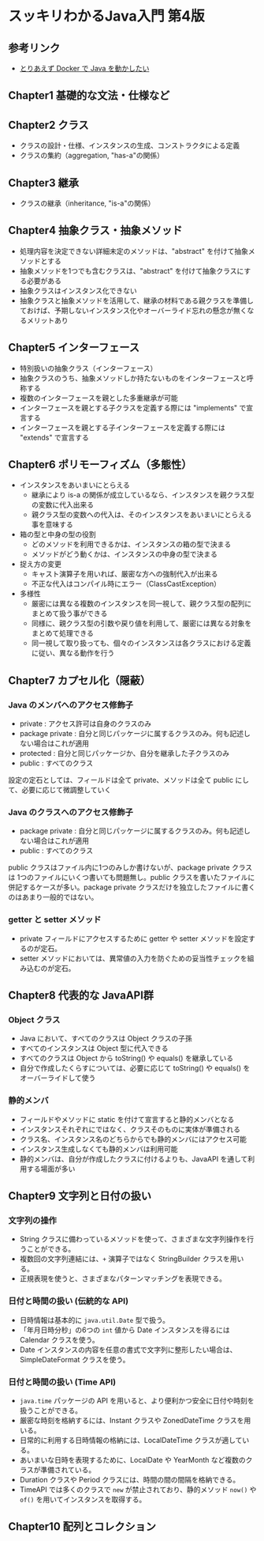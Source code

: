 # スッキリわかるJava入門 第4版

## 参考リンク
- [とりあえず Docker で Java を動かしたい](https://qiita.com/siruku6/items/bb47727770e88b1efc7c)

## Chapter1 基礎的な文法・仕様など

## Chapter2 クラス
- クラスの設計・仕様、インスタンスの生成、コンストラクタによる定義
- クラスの集約（aggregation, "has-a"の関係）

## Chapter3 継承
- クラスの継承（inheritance, "is-a"の関係）

## Chapter4 抽象クラス・抽象メソッド
- 処理内容を決定できない詳細未定のメソッドは、"abstract" を付けて抽象メソッドとする
- 抽象メソッドを1つでも含むクラスは、"abstract" を付けて抽象クラスにする必要がある
- 抽象クラスはインスタンス化できない
- 抽象クラスと抽象メソッドを活用して、継承の材料である親クラスを準備しておけば、予期しないインスタンス化やオーバーライド忘れの懸念が無くなるメリットあり

## Chapter5 インターフェース
- 特別扱いの抽象クラス（インターフェース）
- 抽象クラスのうち、抽象メソッドしか持たないものをインターフェースと呼称する
- 複数のインターフェースを親とした多重継承が可能
- インターフェースを親とする子クラスを定義する際には "implements" で宣言する
- インターフェースを親とする子インターフェースを定義する際には "extends" で宣言する

## Chapter6 ポリモーフィズム（多態性）
- インスタンスをあいまいにとらえる
  - 継承により is-a の関係が成立しているなら、インスタンスを親クラス型の変数に代入出来る
  - 親クラス型の変数への代入は、そのインスタンスをあいまいにとらえる事を意味する
- 箱の型と中身の型の役割
  - どのメソッドを利用できるかは、インスタンスの箱の型で決まる
  - メソッドがどう動くかは、インスタンスの中身の型で決まる
- 捉え方の変更
  - キャスト演算子を用いれば、厳密な方への強制代入が出来る
  - 不正な代入はコンパイル時にエラー（ClassCastException）
- 多様性
  - 厳密には異なる複数のインスタンスを同一視して、親クラス型の配列にまとめて扱う事ができる
  - 同様に、親クラス型の引数や戻り値を利用して、厳密には異なる対象をまとめて処理できる
  - 同一視して取り扱っても、個々のインスタンスは各クラスにおける定義に従い、異なる動作を行う

## Chapter7 カプセル化（隠蔽）

### Java のメンバへのアクセス修飾子

- private : アクセス許可は自身のクラスのみ
- package private : 自分と同じパッケージに属するクラスのみ。何も記述しない場合はこれが適用
- protected : 自分と同じパッケージか、自分を継承した子クラスのみ
- public : すべてのクラス

設定の定石としては、フィールドは全て private、メソッドは全て public にして、必要に応じて微調整していく

### Java のクラスへのアクセス修飾子

- package private : 自分と同じパッケージに属するクラスのみ。何も記述しない場合はこれが適用
- public : すべてのクラス

public クラスはファイル内に1つのみしか書けないが、package private クラスは 1つのファイルにいくつ書いても問題無し。public クラスを書いたファイルに併記するケースが多い。package private クラスだけを独立したファイルに書くのはあまり一般的ではない。

### getter と setter メソッド
- private フィールドにアクセスするために getter や setter メソッドを設定するのが定石。
- setter メソッドにおいては、異常値の入力を防ぐための妥当性チェックを組み込むのが定石。

## Chapter8 代表的な JavaAPI群

### Object クラス
- Java において、すべてのクラスは Object クラスの子孫
- すべてのインスタンスは Object 型に代入できる
- すべてのクラスは Object から toString() や equals() を継承している
- 自分で作成したくらすについては、必要に応じて toString() や equals() をオーバーライドして使う

### 静的メンバ
- フィールドやメソッドに static を付けて宣言すると静的メンバとなる
- インスタンスそれぞれにではなく、クラスそのものに実体が準備される
- クラス名、インスタンス名のどちらからでも静的メンバにはアクセス可能
- インスタンス生成しなくても静的メンバは利用可能
- 静的メンバは、自分が作成したクラスに付けるよりも、JavaAPI を通して利用する場面が多い

## Chapter9 文字列と日付の扱い

### 文字列の操作

- String クラスに備わっているメソッドを使って、さまざまな文字列操作を行うことができる。
- 複数回の文字列連結には、`+` 演算子ではなく StringBuilder クラスを用いる。
- 正規表現を使うと、さまざまなパターンマッチングを表現できる。

### 日付と時間の扱い (伝統的な API)

- 日時情報は基本的に `java.util.Date` 型で扱う。
- 「年月日時分秒」の6つの `int` 値から Date インスタンスを得るには Calendar クラスを使う。
- Date インスタンスの内容を任意の書式で文字列に整形したい場合は、SimpleDateFormat クラスを使う。


### 日付と時間の扱い (Time API)

- `java.time` パッケージの API を用いると、より便利かつ安全に日付や時刻を扱うことができる。
- 厳密な時刻を格納するには、Instant クラスや ZonedDateTime クラスを用いる。
- 日常的に利用する日時情報の格納には、LocalDateTime クラスが適している。
- あいまいな日時を表現するために、LocalDate や YearMonth など複数のクラスが準備されている。
- Duration クラスや Period クラスには、時間の間の間隔を格納できる。
- TimeAPI では多くのクラスで `new` が禁止されており、静的メソッド `now()` や `of()` を用いてインスタンスを取得する。

## Chapter10 配列とコレクション
